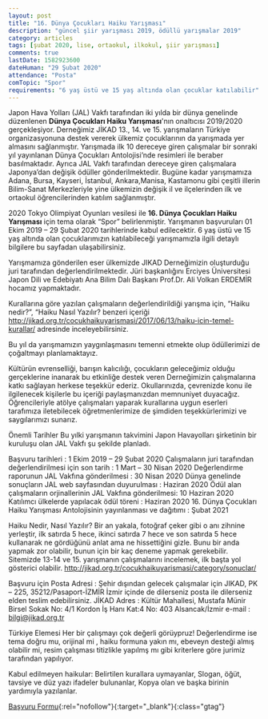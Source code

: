 ```yaml
---
layout: post
title: "16. Dünya Çocukları Haiku Yarışması"
description: "güncel şiir yarışması 2019, ödüllü yarışmalar 2019"
category: articles
tags: [şubat 2020, lise, ortaokul, ilkokul, şiir yarışması]
comments: true
lastDate: 1582923600
dateHuman: "29 Şubat 2020"
attendance: "Posta"
comTopic: "Spor"
requirements: "6 yaş üstü ve 15 yaş altında olan çocuklar katılabilir"
---
```


Japon Hava Yolları (JAL) Vakfı tarafından iki yılda bir dünya genelinde düzenlenen **Dünya Çocukları Haiku Yarışması**'nın  onaltıcısı 2019/2020 gerçekleşiyor. Derneğimiz JİKAD 13., 14. ve 15. yarışmaların Türkiye organizasyonuna destek vererek ülkemiz çocuklarının da yarışmada yer almasını sağlanmıştır. Yarışmada ilk 10 dereceye giren çalışmalar bir sonraki yıl yayınlanan Dünya Çocukları Antolojisi’nde resimleri ile beraber basılmaktadır. Ayrıca JAL Vakfı tarafından dereceye giren çalışmalara Japonya’dan değişik ödüller gönderilmektedir. Bugüne kadar yarışmamıza Adana, Bursa, Kayseri, İstanbul, Ankara,Manisa, Kastamonu gibi çeşitli illerin Bilim-Sanat Merkezleriyle yine ülkemizin değişik il ve ilçelerinden ilk ve ortaokul öğrencilerinden katılım sağlanmıştır.

2020 Tokyo Olimpiyat Oyunları vesilesi ile **16. Dünya Çocukları Haiku Yarışması** için tema olarak “Spor” belirlenmiştir.
Yarışmanın başvuruları 01 Ekim 2019 – 29 Şubat 2020 tarihlerinde kabul edilecektir. 6 yaş üstü ve 15 yaş altında olan çocuklarımızın katılabileceği yarışmamızla ilgili detaylı bilgilere bu sayfadan ulaşabilirsiniz. 

Yarışmamıza gönderilen eser ülkemizde JIKAD Derneğimizin oluşturduğu juri tarafından değerlendirilmektedir. Jüri başkanlığını Erciyes Üniversitesi Japon Dili ve Edebiyatı Ana Bilim Dalı Başkanı Prof.Dr. Ali Volkan ERDEMİR hocamız yapmaktadır.  

Kurallarına göre yazılan çalışmaların değerlendirildiği yarışma için, “Haiku nedir?”,  “Haiku Nasıl Yazılır? benzeri içeriği  http://jikad.org.tr/cocukhaikuyarismasi/2017/06/13/haiku-icin-temel-kurallar/ adresinde inceleyebilirsiniz.

Bu yıl  da yarışmamızın yaygınlaşmasını temenni etmekte olup ödüllerimizi de çoğaltmayı planlamaktayız.

Kültürün evrenselliği, barışın kalıcılığı, çocukların geleceğimiz olduğu gerçeklerine inanarak bu  etkinliğe destek veren Derneğimizin çalışmalarına katkı sağlayan herkese teşekkür ederiz. Okullarınızda, çevrenizde konu ile ilgilenecek kişilerle bu içeriği paylaşmanızdan memnuniyet duyacağız. Öğrencileriyle atölye çalışmaları yaparak kurallarına uygun eserleri tarafımıza iletebilecek öğretmenlerimize de şimdiden teşekkürlerimizi ve  saygılarımızı sunarız.

Önemli Tarihler
Bu yılki yarışmanın takvimini Japon Havayolları şirketinin bir kuruluşu olan JAL Vakfı şu şekilde planladı.

Başvuru tarihleri  : 1 Ekim 2019 – 29 Şubat 2020
Çalışmaların  juri tarafından değerlendirilmesi için son tarih : 1 Mart – 30 Nisan 2020
Değerlendirme raporunun JAL Vakfına gönderilmesi : 30 Nisan 2020
Dünya genelinde sonuçların JAL web sayfasından duyurulması : Haziran 2020
Ödül alan çalışmaların orjinallerinin JAL Vakfına gönderilmesi: 10 Haziran 2020
Katılımcı ülkelerde yapılacak ödül töreni : Haziran 2020
16. Dünya Çocukları Haiku Yarışması Antolojisinin yayınlanması ve dağıtımı : Şubat 2021

Haiku Nedir, Nasıl Yazılır?
Bir an yakala,  fotoğraf çeker gibi o anı zihnine yerleştir,  ilk satırda 5 hece, ikinci satırda 7 hece ve son satırda 5 hece kullanarak ne gördüğünü anlat ama ne hissettiğini gizle. Bunu bir anda yapmak zor olabilir, bunun için bir kaç deneme yapmak gerekebilir. Sitemizde 13-14 ve 15. yarışmanın çalışmalarını incelemek, ilk başta yol gösterici olabilir.
http://jikad.org.tr/cocukhaikuyarismasi/category/sonuclar/

Başvuru için Posta Adresi :
Şehir dışından gelecek çalışmalar için JIKAD, PK – 225,  35212/Pasaport-İZMİR
İzmir içinde de dilerseniz posta ile dilerseniz elden teslim edebilirsiniz.
JİKAD Adres : Kültür Mahallesi, Mustafa Münir Birsel Sokak
No: 4/1 Kordon İş Hanı Kat:4 No: 403 Alsancak/İzmir
e-mail : bilgi@jikad.org.tr

Türkiye Elemesi
Her bir çalışmayı çok değerli görüypruz!  Değerlendirme ise tema doğru mu, orijinal mi  , haiku formuna yakın mı, ebeveyn desteği almış olabilir mi, resim çalışması titizlikle yapılmş mı gibi kriterlere göre jurimiz tarafından yapılıyor.

Kabul edilmeyen haikular:
Belirtilen kurallara uymayanlar,
Slogan, öğüt, tavsiye ve düz yazı ifadeler bulunanlar,
Kopya olan ve başka birinin yardımıyla yazılanlar.

[Başvuru Formu](http://jikad.org.tr/cocukhaikuyarismasi/wp-content/uploads/2019/08/2019_haiku_basvuruformu.pdf?utm_source=edebiyatyarismalari.com&utm_medium=affiliate&utm_campaign=cpc){:rel="nofollow"}{:target="_blank"}{:class="gtag"}